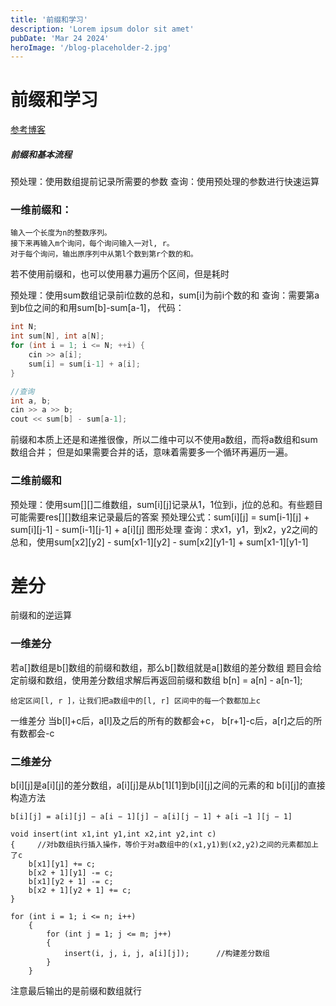 ```yaml
---
title: '前缀和学习'
description: 'Lorem ipsum dolor sit amet'
pubDate: 'Mar 24 2024'
heroImage: '/blog-placeholder-2.jpg'
---
```


# 前缀和学习
[参考博客](https://blog.csdn.net/weixin_45629285/article/details/111146240?ops_request_misc=%257B%2522request%255Fid%2522%253A%2522171125018816800227498366%2522%252C%2522scm%2522%253A%252220140713.130102334..%2522%257D&request_id=171125018816800227498366&biz_id=0&utm_medium=distribute.pc_search_result.none-task-blog-2~all~top_positive~default-1-111146240-null-null.142^v99^pc_search_result_base5&utm_term=%E5%89%8D%E7%BC%80%E5%92%8C&spm=1018.2226.3001.4187)

##### 前缀和基本流程
预处理：使用数组提前记录所需要的参数
查询：使用预处理的参数进行快速运算

### 一维前缀和：

```题目
输入一个长度为n的整数序列。
接下来再输入m个询问，每个询问输入一对l, r。
对于每个询问，输出原序列中从第l个数到第r个数的和。
```
若不使用前缀和，也可以使用暴力遍历个区间，但是耗时

预处理：使用sum数组记录前i位数的总和，sum[i]为前i个数的和
查询：需要第a到b位之间的和用sum[b]-sum[a-1]，
代码：
```cpp
int N;
int sum[N], int a[N];
for (int i = 1; i <= N; ++i) {
    cin >> a[i];
    sum[i] = sum[i-1] + a[i];
}

//查询
int a, b;
cin >> a >> b;
cout << sum[b] - sum[a-1];
```

前缀和本质上还是和递推很像，所以二维中可以不使用a数组，而将a数组和sum数组合并；
但是如果需要合并的话，意味着需要多一个循环再遍历一遍。

### 二维前缀和
预处理：使用sum[][]二维数组，sum[i][j]记录从1，1位到i，j位的总和。有些题目可能需要res[][]数组来记录最后的答案
预处理公式：sum[i][j] = sum[i-1][j] + sum[i][j-1] - sum[i-1][j-1] + a[i][j]     图形处理
查询：求x1，y1，到x2，y2之间的总和，使用sum[x2][y2] - sum[x1-1][y2] - sum[x2][y1-1] + sum[x1-1][y1-1]


# 差分
前缀和的逆运算

### 一维差分
若a[]数组是b[]数组的前缀和数组，那么b[]数组就是a[]数组的差分数组
题目会给定前缀和数组，使用差分数组求解后再返回前缀和数组
b[n] = a[n] - a[n-1];
```题目
给定区间[l, r ]，让我们把a数组中的[l, r] 区间中的每一个数都加上c
```
一维差分
当b[l]+c后，a[l]及之后的所有的数都会+c，
b[r+1]-c后，a[r]之后的所有数都会-c

### 二维差分
b[i][j]是a[i][j]的差分数组，a[i][j]是从b[1][1]到b[i][j]之间的元素的和
b[i][j]的直接构造方法
```
b[i][j] = a[i][j] − a[i − 1][j] − a[i][j − 1] + a[i −1 ][j − 1]
```

```构造差分数组
void insert(int x1,int y1,int x2,int y2,int c)
{     //对b数组执行插入操作，等价于对a数组中的(x1,y1)到(x2,y2)之间的元素都加上了c
    b[x1][y1] += c;
    b[x2 + 1][y1] -= c;
    b[x1][y2 + 1] -= c;
    b[x2 + 1][y2 + 1] += c;
}
```

```
for (int i = 1; i <= n; i++)
    {
        for (int j = 1; j <= m; j++)
        {
            insert(i, j, i, j, a[i][j]);      //构建差分数组
        }
    }
```

注意最后输出的是前缀和数组就行


